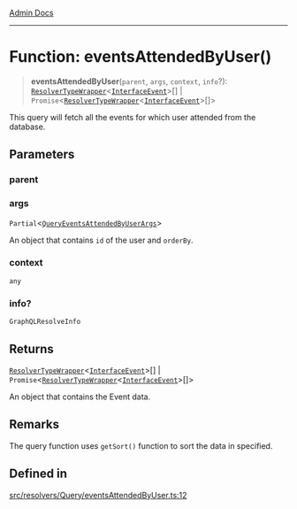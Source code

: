 [Admin Docs](/)

***

# Function: eventsAttendedByUser()

> **eventsAttendedByUser**(`parent`, `args`, `context`, `info`?): [`ResolverTypeWrapper`](../../../../types/generatedGraphQLTypes/type-aliases/ResolverTypeWrapper.md)\<[`InterfaceEvent`](../../../../models/Event/interfaces/InterfaceEvent.md)\>[] \| `Promise`\<[`ResolverTypeWrapper`](../../../../types/generatedGraphQLTypes/type-aliases/ResolverTypeWrapper.md)\<[`InterfaceEvent`](../../../../models/Event/interfaces/InterfaceEvent.md)\>[]\>

This query will fetch all the events for which user attended from the database.

## Parameters

### parent

### args

`Partial`\<[`QueryEventsAttendedByUserArgs`](../../../../types/generatedGraphQLTypes/type-aliases/QueryEventsAttendedByUserArgs.md)\>

An object that contains `id` of the user and `orderBy`.

### context

`any`

### info?

`GraphQLResolveInfo`

## Returns

[`ResolverTypeWrapper`](../../../../types/generatedGraphQLTypes/type-aliases/ResolverTypeWrapper.md)\<[`InterfaceEvent`](../../../../models/Event/interfaces/InterfaceEvent.md)\>[] \| `Promise`\<[`ResolverTypeWrapper`](../../../../types/generatedGraphQLTypes/type-aliases/ResolverTypeWrapper.md)\<[`InterfaceEvent`](../../../../models/Event/interfaces/InterfaceEvent.md)\>[]\>

An object that contains the Event data.

## Remarks

The query function uses `getSort()` function to sort the data in specified.

## Defined in

[src/resolvers/Query/eventsAttendedByUser.ts:12](https://github.com/Suyash878/talawa-api/blob/cfd688207611ba245c99edd8dbaccb2cdbf6a043/src/resolvers/Query/eventsAttendedByUser.ts#L12)
